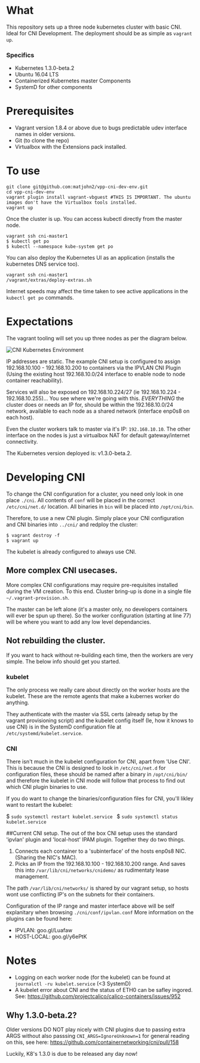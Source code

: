 # What
This repository sets up a three node kubernetes cluster with basic CNI. Ideal for CNI Development.
The deployment should be as simple as ```vagrant up```.

### Specifics
* Kubernetes 1.3.0-beta.2
* Ubuntu 16.04 LTS
* Containerized Kubernetes master Components
* SystemD for other components

# Prerequisites
- Vagrant version 1.8.4 or above due to bugs predictable udev interface names in older versions.
- Git (to clone the repo)
- Virtualbox with the Extensions pack installed.

# To use

```
git clone git@github.com:matjohn2/vpp-cni-dev-env.git
cd vpp-cni-dev-env
vagrant plugin install vagrant-vbguest #THIS IS IMPORTANT. The ubuntu images don't have the Virtualbox tools installed.
vagrant up
```

Once the cluster is up. You can access kubectl directly from the master node.

```
vagrant ssh cni-master1
$ kubectl get po
$ kubectl --namespace kube-system get po
```

You can also deploy the Kubernetes UI as an application (installs the kubernetes DNS service too).
```
vagrant ssh cni-master1
/vagrant/extras/deploy-extras.sh
```

Internet speeds may affect the time taken to see active applications in the ``` kubectl get po ``` commands.

# Expectations

The vagrant tooling will set you up three nodes as per the diagram below.

![CNI Kubernetes Environment](/diagrams/Vagrant-Ubuntu-CNI-VPP-Dev-Env-Arch-v1.png)

IP addresses are static. The example CNI setup is configured to assign 192.168.10.100 - 192.168.10.200 to containers via the IPVLAN CNI Plugin (Using the existing host 192.168.10.0/24 interface to enable node to node container reachability).

Services will also be exposed on 192.168.10.224/27 (ie 192.168.10.224 - 192.168.10.255)... You see where we're going with this. *EVERYTHING* the cluster does or needs an IP for, should be within the 192.168.10.0/24 network, available to each node as a shared network (interface enp0s8 on each host).

Even the cluster workers talk to master via it's IP: ```192.168.10.10```. The other interface on the nodes is just a virtualbox NAT for default gateway/internet connectivity.

The Kubernetes version deployed is: v1.3.0-beta.2.

# Developing CNI
To change the CNI configuration for a cluster, you need only look in one place ``` ./cni ```.
All contents of ```conf``` will be placed in the correct ```/etc/cni/net.d/``` location.
All binaries in ```bin``` will be placed into ```/opt/cni/bin```.

Therefore, to use a new CNI plugin. Simply place your CNI configuration and CNI binaries into ```../cni/``` and redploy the cluster:

```
$ vagrant destroy -f
$ vagrant up
```

The kubelet is already configured to always use CNI.

## More complex CNI usecases.
More complex CNI configurations may require pre-requisites installed during the VM creation. To this end. Cluster bring-up is done in a single file ```~/.vagrant-provision.sh```.

The master can be left alone (it's a master only, no developers containers will ever be spun up there). So the worker configuration (starting at line 77) will be where you want to add any low level dependancies.

## Not rebuilding the cluster.
If you want to hack without re-building each time, then the workers are very simple. The below info should get you started.

### kubelet
The only process we really care about directly on the worker hosts are the kubelet. These are the remote agents that make a kubernes worker do anything.

They authenticate with the master via SSL certs (already setup by the vagrant provisioning script) and the kubelet config itself (Ie, how it knows to use CNI) is in the SystemD configuration file at ```/etc/systemd/kubelet.service```.

### CNI
There isn't much in the kubelet configuration for CNI, apart from 'Use CNI'. This is because the CNI is designed to look in ```/etc/cni/net.d``` for configuration files, these should be named after a binary in ```/opt/cni/bin/``` and therefore the kubelet in CNI mode will follow that process to find out which CNI plugin binaries to use.

If you do want to change the binaries/configuration files for CNI, you'll likley want to restart the kubelet:

$ ```sudo systemctl restart kubelet.service ```
$ ```sudo systemctl status kubelet.service ```

##Current CNI setup.
The out of the box CNI setup uses the standard 'ipvlan' plugin and 'local-host' IPAM plugin. Together they do two things.
1. Connects each container to a 'subinterface' of the hosts enp0s8 NIC. (Sharing the NIC's MAC).
2. Picks an IP from the 192.168.10.100 - 192.168.10.200 range. And saves this into ```/var/lib/cni/networks/cnidemo/``` as rudimentaty lease management.

The path ```/var/lib/cni/networks/``` is shared by our vagrant setup, so hosts wont use conflicting IP's on the subnets for their containers.

Configuration of the IP range and master interface above will be self explanitary when browsing ```./cni/conf/ipvlan.conf```
More information on the plugins can be found here:

- IPVLAN: goo.gl/Luafaw
- HOST-LOCAL: goo.gl/y6ePtK

# Notes
- Logging on each worker node (for the kubelet) can be found at ``` journalctl -ru kubelet.service ``` (<3 SystemD)
- A kubelet error about CNI and the status of ETH0 can be safley ingored. See: https://github.com/projectcalico/calico-containers/issues/952

## Why 1.3.0-beta.2?
Older versions DO NOT play nicely with CNI plugins due to passing extra ARGS without also passsing ```CNI_ARGS=IgnoreUnknown=1``` for general reading on this, see here: https://github.com/containernetworking/cni/pull/158

Luckily, K8's 1.3.0 is due to be released any day now!
